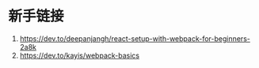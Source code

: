 # 新手链接
1. https://dev.to/deepanjangh/react-setup-with-webpack-for-beginners-2a8k
2. https://dev.to/kayis/webpack-basics
